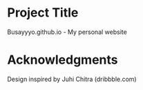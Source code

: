 # Project Title 
Busayyyo.github.io - My personal website
# Acknowledgments
Design inspired by Juhi Chitra (dribbble.com)
